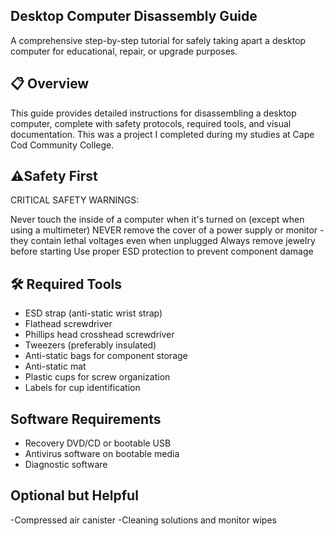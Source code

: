 <h2>Desktop Computer Disassembly Guide</h2>
A comprehensive step-by-step tutorial for safely taking apart a desktop computer for educational, repair, or upgrade purposes.

<h2>📋 Overview</h2>
This guide provides detailed instructions for disassembling a desktop computer, complete with safety protocols, required tools, and visual documentation. This was a project I completed during my studies at Cape Cod Community College.

<h2>⚠️Safety First</h2>
CRITICAL SAFETY WARNINGS:

Never touch the inside of a computer when it's turned on (except when using a multimeter)
NEVER remove the cover of a power supply or monitor - they contain lethal voltages even when unplugged
Always remove jewelry before starting
Use proper ESD protection to prevent component damage

<h2>🛠️ Required Tools</h2>

- ESD strap (anti-static wrist strap)
- Flathead screwdriver
- Phillips head crosshead screwdriver
- Tweezers (preferably insulated)
- Anti-static bags for component storage
- Anti-static mat
- Plastic cups for screw organization
- Labels for cup identification

 <h2>Software Requirements</h2> 

- Recovery DVD/CD or bootable USB
- Antivirus software on bootable media
- Diagnostic software

<h2>Optional but Helpful</h2>

-Compressed air canister
-Cleaning solutions and monitor wipes
  
